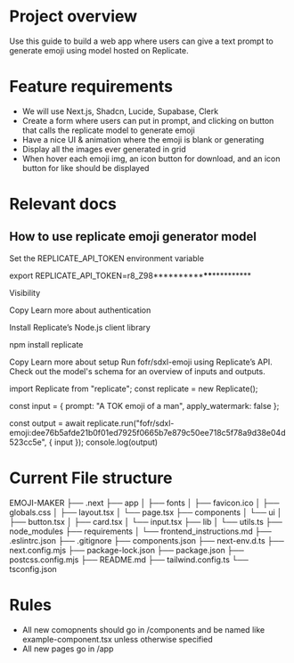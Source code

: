 # Project overview

Use this guide to build a web app where users can give a text prompt to generate emoji using model hosted on Replicate.

# Feature requirements

- We will use Next.js, Shadcn, Lucide, Supabase, Clerk
- Create a form where users can put in prompt, and clicking on button that calls the replicate model to generate emoji
- Have a nice UI & animation where the emoji is blank or generating
- Display all the images ever generated in grid
- When hover each emoji img, an icon button for download, and an icon button for like should be displayed

# Relevant docs

## How to use replicate emoji generator model

Set the REPLICATE_API_TOKEN environment variable

export REPLICATE_API_TOKEN=r8_Z98******\*\*\*\*******\*\*******\*\*\*\*******

Visibility

Copy
Learn more about authentication

Install Replicate’s Node.js client library

npm install replicate

Copy
Learn more about setup
Run fofr/sdxl-emoji using Replicate’s API. Check out the model's schema for an overview of inputs and outputs.

import Replicate from "replicate";
const replicate = new Replicate();

const input = {
prompt: "A TOK emoji of a man",
apply_watermark: false
};

const output = await replicate.run("fofr/sdxl-emoji:dee76b5afde21b0f01ed7925f0665b7e879c50ee718c5f78a9d38e04d523cc5e", { input });
console.log(output)

# Current File structure

EMOJI-MAKER
├── .next
├── app
│ ├── fonts
│ ├── favicon.ico
│ ├── globals.css
│ ├── layout.tsx
│ └── page.tsx
├── components
│ └── ui
│ ├── button.tsx
│ ├── card.tsx
│ └── input.tsx
├── lib
│ └── utils.ts
├── node_modules
├── requirements
│ └── frontend_instructions.md
├── .eslintrc.json
├── .gitignore
├── components.json
├── next-env.d.ts
├── next.config.mjs
├── package-lock.json
├── package.json
├── postcss.config.mjs
├── README.md
├── tailwind.config.ts
└── tsconfig.json

# Rules

- All new comopnents should go in /components and be named like example-component.tsx unless otherwise specified
- All new pages go in /app
